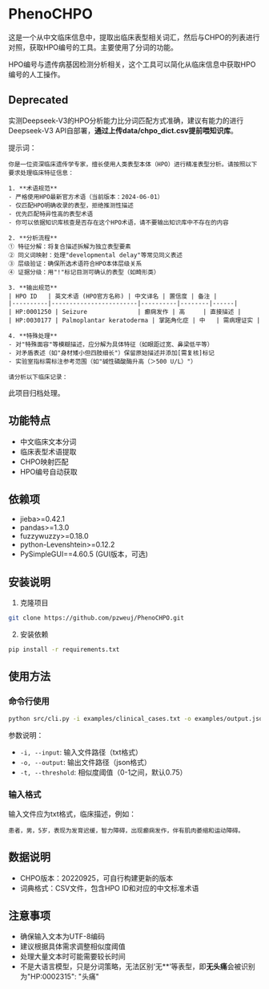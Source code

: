 # PhenoCHPO

这是一个从中文临床信息中，提取出临床表型相关词汇，然后与CHPO的列表进行对照，获取HPO编号的工具。主要使用了分词的功能。

HPO编号与遗传病基因检测分析相关，这个工具可以简化从临床信息中获取HPO编号的人工操作。

## Deprecated
实测Deepseek-V3的HPO分析能力比分词匹配方式准确，建议有能力的进行Deepseek-V3 API自部署，**通过上传data/chpo_dict.csv提前喂知识库**。

提示词：

```
你是一位资深临床遗传学专家，擅长使用人类表型本体（HPO）进行精准表型分析。请按照以下要求处理临床特征信息：

1. **术语规范**
- 严格使用HPO最新官方术语（当前版本：2024-06-01）
- 仅匹配HPO明确收录的表型，拒绝推测性描述
- 优先匹配特异性高的表型术语
- 你可以依据知识库核查是否存在这个HPO术语，请不要输出知识库中不存在的内容

2. **分析流程**
① 特征分解：将复合描述拆解为独立表型要素
② 同义词映射：处理"developmental delay"等常见同义表述
③ 层级验证：确保所选术语符合HPO本体层级关系
④ 证据分级：用"!"标记目测可确认的表型（如畸形类）

3. **输出规范**
| HPO ID   | 英文术语 (HPO官方名称) | 中文译名 | 置信度 | 备注 |
|----------|------------------------|----------|--------|------|
| HP:0001250 | Seizure              | 癫痫发作 | 高     | 直接描述 |
| HP:0030177 | Palmoplantar keratoderma | 掌跖角化症 | 中   | 需病理证实 |

4. **特殊处理**
- 对"特殊面容"等模糊描述，应分解为具体特征（如眼距过宽、鼻梁低平等）
- 对矛盾表述（如"身材矮小但四肢细长"）保留原始描述并添加[需复核]标记
- 实验室指标需标注参考范围（如"碱性磷酸酶升高（＞500 U/L）"）

请分析以下临床记录：
```

此项目归档处理。

## 功能特点
- 中文临床文本分词
- 临床表型术语提取
- CHPO映射匹配
- HPO编号自动获取

## 依赖项
- jieba>=0.42.1
- pandas>=1.3.0
- fuzzywuzzy>=0.18.0
- python-Levenshtein>=0.12.2
- PySimpleGUI==4.60.5 (GUI版本，可选)


## 安装说明

1. 克隆项目

```bash
git clone https://github.com/pzweuj/PhenoCHPO.git
```

2. 安装依赖

```bash
pip install -r requirements.txt
```

## 使用方法

### 命令行使用

```bash
python src/cli.py -i examples/clinical_cases.txt -o examples/output.json -t 0.85
```

参数说明：
- `-i, --input`: 输入文件路径（txt格式）
- `-o, --output`: 输出文件路径（json格式）
- `-t, --threshold`: 相似度阈值（0-1之间，默认0.75）

### 输入格式
输入文件应为txt格式，临床描述，例如：

```
患者，男，5岁，表现为发育迟缓，智力障碍，出现癫痫发作，伴有肌肉萎缩和运动障碍。
```

## 数据说明
- CHPO版本：20220925，可自行构建更新的版本
- 词典格式：CSV文件，包含HPO ID和对应的中文标准术语

## 注意事项
- 确保输入文本为UTF-8编码
- 建议根据具体需求调整相似度阈值
- 处理大量文本时可能需要较长时间
- 不是大语言模型，只是分词策略，无法区别‘无**’等表型，即**无头痛**会被识别为\"HP\:0002315\"\: \"头痛\"

